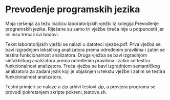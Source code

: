 # Prevođenje programskih jezika
Moja rješenja za težu inačicu laboratorijskih vježbi iz kolegija Prevođenje programskih jezika. Riješene su samo tri vježbe (treća nije u potpunosti) jer mi nisu trebali svi bodovi.

Tekst laboratorijskih vježbi se nalazi u datoteci vjezbe.pdf. Prva vježba se bavi izgradnjom leksičkog analizatora prema određenim pravilima i zatim se testira funkcionalnost analizatora. Druga vježba se bavi izgradnjom sintaktičkog analizatora prema određenim pravilima i zatim se testira funkcionalnost analizatora. Treća vježba se bavi izgradnjom semantičkog analizatora za zadani jezik koji je objašnjen u tekstu vježbe i zatim se testira funkcionalnost analizatora.

Testni primjeri se nalaze u zip arhivi testovi.zip, a provjera programa se provodi pokretanjem skripte pokreni_testove.sh.
